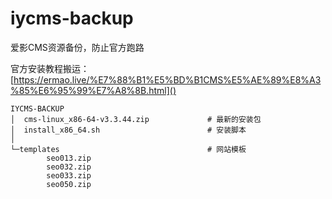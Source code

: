 # iycms-backup
爱影CMS资源备份，防止官方跑路

官方安装教程搬运： [https://ermao.live/%E7%88%B1%E5%BD%B1CMS%E5%AE%89%E8%A3%85%E6%95%99%E7%A8%8B.html]()

```
IYCMS-BACKUP
│  cms-linux_x86-64-v3.3.44.zip				# 最新的安装包
│  install_x86_64.sh						# 安装脚本
│
└─templates									# 网站模板
        seo013.zip
        seo032.zip
        seo033.zip
        seo050.zip
```